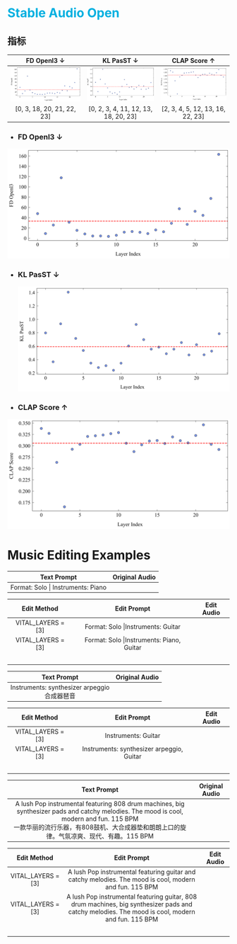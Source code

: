 

# <font color="LighBlue">Stable Audio Open</font>

## 指标

|                         FD Openl3 ↓                          |                          KL PasST ↓                          |                     CLAP Score ↑                      |
| :----------------------------------------------------------: | :----------------------------------------------------------: | :---------------------------------------------------: |
| ![sa_FD_Openl3_withmean](./assets/sa_FD_Openl3_withmean.png) | <img src="./assets/sa_KL_PasST_withmean.png" alt="kld_plot"  /> | ![sa_CLAP_Score](./assets/sa_CLAP_Score_withmean.png) |
|                  [0, 3, 18, 20, 21, 22, 23]                  |             [0, 2, 3, 4, 11, 12, 13, 18, 20, 23]             |           [2, 3, 4, 5, 12, 13, 16, 22, 23]            |



- ### FD Openl3 ↓

![sa_FD_Openl3_withmean](./assets/sa_FD_Openl3_withmean.png)

- ###  KL PasST ↓

  <img src="./assets/sa_KL_PasST_withmean.png" alt="kld_plot"  />

- ### CLAP Score ↑

![sa_CLAP_Score_withmean](./assets/sa_CLAP_Score_withmean.png)





# Music Editing Examples

|            Text Prompt             | Original Audio |
| :--------------------------------: | :------------: |
| Format: Solo \| Instruments: Piano |                |

|    Edit Method     |                Edit Prompt                | Edit Audio |
| :----------------: | :---------------------------------------: | :--------: |
| VITAL_LAYERS = [3] |    Format: Solo \|Instruments: Guitar     |            |
| VITAL_LAYERS = [3] | Format: Solo \|Instruments: Piano, Guitar |            |
|                    |                                           |            |
|                    |                                           |            |
|                    |                                           |            |
|                    |                                           |            |
|                    |                                           |            |



|                    Text Prompt                    | Original Audio |
| :-----------------------------------------------: | :------------: |
| Instruments: synthesizer arpeggio<br />合成器琶音 |                |

|    Edit Method     |                Edit Prompt                | Edit Audio |
| :----------------: | :---------------------------------------: | :--------: |
| VITAL_LAYERS = [3] |            Instruments: Guitar            |            |
| VITAL_LAYERS = [3] | Instruments: synthesizer arpeggio, Guitar |            |
|                    |                                           |            |
|                    |                                           |            |
|                    |                                           |            |
|                    |                                           |            |
|                    |                                           |            |



|                         Text Prompt                          | Original Audio |
| :----------------------------------------------------------: | :------------: |
| A lush Pop instrumental featuring 808 drum machines, big synthesizer pads and catchy melodies. The mood is cool, modern and fun. 115 BPM<br />一款华丽的流行乐器，有808鼓机、大合成器垫和朗朗上口的旋律。气氛凉爽、现代、有趣。115 BPM |                |

|    Edit Method     |                         Edit Prompt                          | Edit Audio |
| :----------------: | :----------------------------------------------------------: | :--------: |
| VITAL_LAYERS = [3] | A lush Pop instrumental featuring guitar and catchy melodies. The mood is cool, modern and fun. 115 BPM |            |
| VITAL_LAYERS = [3] | A lush Pop instrumental featuring guitar, 808 <br/>drum machines, big synthesizer pads and catchy melodies. The mood is cool, modern and fun. 115 BPM |            |
|                    |                                                              |            |
|                    |                                                              |            |
|                    |                                                              |            |
|                    |                                                              |            |
|                    |                                                              |            |





